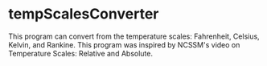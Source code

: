 # tempScalesConverter
This program can convert from the temperature scales: Fahrenheit, Celsius, Kelvin, and Rankine. 
This program was inspired by NCSSM's video on Temperature Scales: Relative and Absolute. 
